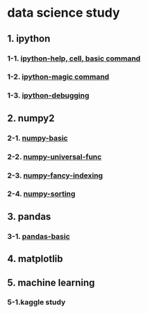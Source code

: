 # data science study
## 1. ipython
### 1-1. [ipython-help, cell, basic command](./ipython_test_01.ipynb)
### 1-2. [ipython-magic command](./ipython_test_02.ipynb)
### 1-3. [ipython-debugging](./ipython_test_03.ipynb)
## 2. numpy2
### 2-1. [numpy-basic](./numpy_01.ipynb)
### 2-2. [numpy-universal-func](./numpy_02.ipynb)
### 2-3. [numpy-fancy-indexing](./numpy_03.ipynb)
### 2-4. [numpy-sorting](./numpy_04.ipyynb)
## 3. pandas
### 3-1. [pandas-basic](./pandas_01.ipynb)
## 4. matplotlib
## 5. machine learning
### 5-1.kaggle study


